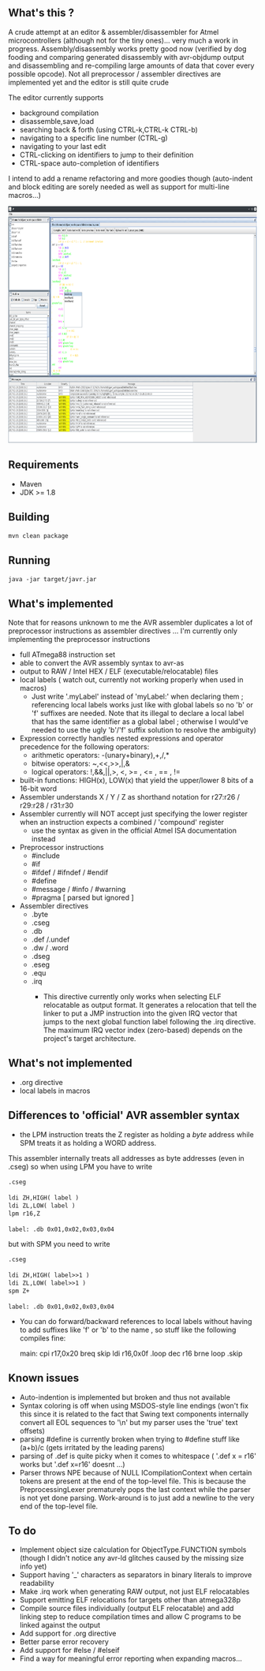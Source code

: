## What's this ?

A crude attempt at an editor & assembler/disassembler for Atmel microcontrollers (although not for the tiny ones)... very much a work in progress.
Assembly/disassembly works pretty good now (verified by dog fooding and comparing generated disassembly with avr-objdump output and disassembling and re-compiling large amounts of data that cover every possible opcode). 
Not all preprocessor / assembler directives are implemented yet and the editor is still quite crude 

The editor currently supports 

- background compilation
- disassemble,save,load
- searching back & forth (using CTRL-k,CTRL-k CTRL-b) 
- navigating to a specific line number (CTRL-g)
- navigating to your last edit 
- CTRL-clicking on identifiers to jump to their definition
- CTRL-space auto-completion of identifiers

I intend to add a rename refactoring and more goodies though (auto-indent and block editing are sorely needed as well as support for multi-line macros...)

<img src="https://raw.githubusercontent.com/toby1984/javr/master/screenshot.png" width="640" height="480" />

## Requirements

- Maven
- JDK >= 1.8

## Building

```
mvn clean package
```

## Running

```
java -jar target/javr.jar
``` 

## What's implemented

Note that for reasons unknown to me the AVR assembler duplicates a lot of preprocessor instructions as assembler directives ... I'm currently only implementing the preprocessor instructions

- full ATmega88 instruction set
- able to convert the AVR assembly syntax to avr-as
- output to RAW / Intel HEX / ELF (executable/relocatable) files
- local labels ( watch out, currently not working properly when used in macros) 
  - Just write '.myLabel' instead of 'myLabel:' when declaring them ; referencing local labels works just like with global labels so no 'b' or 'f' suffixes are needed. Note that its illegal to declare a local label that has the same identifier as a global label ; otherwise I would've needed to use the ugly 'b'/'f' suffix solution to resolve the ambiguity)  
- Expression correctly handles nested expressions and operator precedence for the following operators: 
  - arithmetic operators: -(unary+binary),+,/,*
  - bitwise operators: ~,<<,>>,|,&
  - logical operators: !,&&,||,>, <, >= , <= , == , !=
- built-in functions: HIGH(x), LOW(x) that yield the upper/lower 8 bits of a 16-bit word
- Assembler understands X / Y / Z as shorthand notation for r27:r26 / r29:r28 / r31:r30
- Assembler currently will NOT accept just specifying the lower register when an instruction expects a combined / 'compound' register 
  - use the syntax as given in the official Atmel ISA documentation instead
- Preprocessor instructions
  - #include
  - #if
  - #ifdef / #ifndef / #endif
  - #define
  - #message / #info / #warning
  - #pragma [ parsed but ignored ]
- Assembler directives
  - .byte
  - .cseg
  - .db
  - .def /.undef
  - .dw / .word
  - .dseg
  - .eseg
  - .equ
  - .irq <irq vector idx>
  	- This directive currently only works when selecting ELF relocatable as output format. It generates a relocation that tell the linker to put a JMP instruction 
          into the given IRQ vector that jumps to the next global function label following the .irq directive. The maximum IRQ vector index (zero-based) depends on the
          project's target architecture.

## What's not implemented

- .org directive
- local labels in macros

## Differences to 'official' AVR assembler syntax

- the LPM instruction treats the Z register as holding a _byte_ address while SPM treats it as holding a WORD address.
 
This assembler internally treats all addresses as byte addresses (even in .cseg) so when using LPM you have to write
  
    .cseg
   
    ldi ZH,HIGH( label )
    ldi ZL,LOW( label )
    lpm r16,Z 

    label: .db 0x01,0x02,0x03,0x04

but with SPM you need to write

    .cseg
   
    ldi ZH,HIGH( label>>1 )
    ldi ZL,LOW( label>>1 )
    spm Z+

    label: .db 0x01,0x02,0x03,0x04

- You can do forward/backward references to local labels without having to add suffixes like 'f' or 'b' to the name , so stuff like the following compiles fine:

    main:
     cpi r17,0x20
     breq skip
     ldi r16,0x0f
    .loop dec r16
     brne loop
    .skip

## Known issues

- Auto-indention is implemented but broken and thus not available
- Syntax coloring is off when using MSDOS-style line endings (won't fix this since it is related to the fact that Swing text components internally convert all EOL sequences to '\n' but my parser uses the 'true' text offsets)
- parsing #define is currently broken when trying to #define stuff like (a+b)/c (gets irritated by the leading parens)
- parsing of .def is quite picky when it comes to whitespace ( '.def x = r16' works but '.def x=r16' doesnt ...)
- Parser throws NPE because of NULL ICompilationContext when certain tokens are present at the end of the top-level file. This is because the PreprocessingLexer prematurely pops the last context while the parser is not yet done parsing. Work-around is to just add a newline to the very end of the top-level file.

## To do

- Implement object size calculation for ObjectType.FUNCTION symbols (though I didn't notice any avr-ld glitches caused by the missing size info yet)
- Support having '_' characters as separators in binary literals to improve readability
- Make .irq work when generating RAW output, not just ELF relocatables
- Support emitting ELF relocations for targets other than atmega328p
- Compile source files individually (output ELF relocatable) and add linking step to reduce compilation times and allow C programs to be linked against the output
- Add support for .org directive
- Better parse error recovery
- Add support for #else / #elseif
- Find a way for meaningful error reporting when expanding macros...
